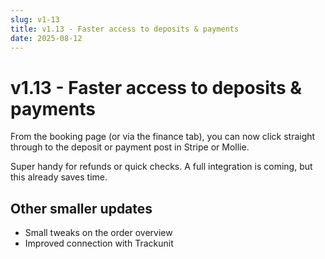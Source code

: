 ```yaml
---
slug: v1-13
title: v1.13 - Faster access to deposits & payments
date: 2025-08-12
---
```


# v1.13 - Faster access to deposits & payments

From the booking page (or via the finance tab), you can now click straight through to the deposit or payment post in Stripe or Mollie.

Super handy for refunds or quick checks. A full integration is coming, but this already saves time.

## Other smaller updates

- Small tweaks on the order overview
- Improved connection with Trackunit
